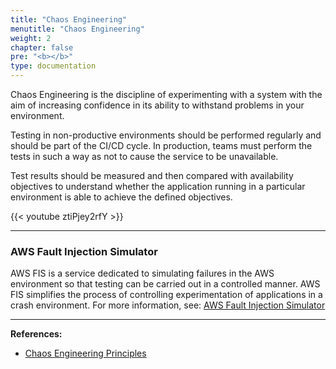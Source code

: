 ```yaml
---
title: "Chaos Engineering"
menutitle: "Chaos Engineering"
weight: 2
chapter: false
pre: "<b></b>"
type: documentation
---
```


Chaos Engineering is the discipline of experimenting with a system with the aim of increasing confidence in its ability to withstand problems in your environment.

Testing in non-productive environments should be performed regularly and should be part of the CI/CD cycle. In production, teams must perform the tests in such a way as not to cause the service to be unavailable.

Test results should be measured and then compared with availability objectives to understand whether the application running in a particular environment is able to achieve the defined objectives.

{{< youtube ztiPjey2rfY >}}

---
### AWS Fault Injection Simulator
AWS FIS is a service dedicated to simulating failures in the AWS environment so that testing can be carried out in a controlled manner. AWS FIS simplifies the process of controlling experimentation of applications in a crash environment. For more information, see: [AWS Fault Injection Simulator](https://aws.amazon.com/fis/)

---
**References:**

- [Chaos Engineering Principles](https://principlesofchaos.org/pt)
